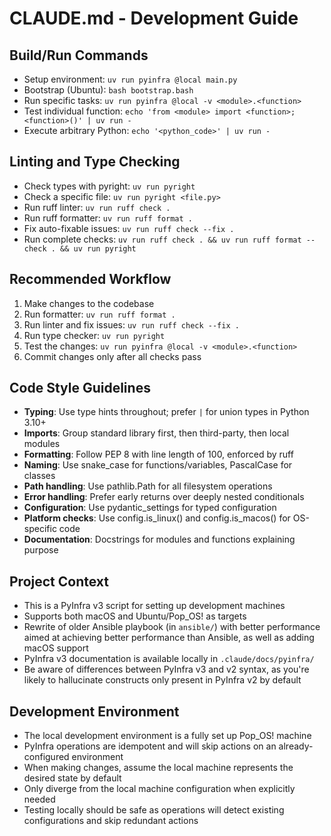 # CLAUDE.md - Development Guide

## Build/Run Commands
- Setup environment: `uv run pyinfra @local main.py`
- Bootstrap (Ubuntu): `bash bootstrap.bash`
- Run specific tasks: `uv run pyinfra @local -v <module>.<function>`
- Test individual function: `echo 'from <module> import <function>; <function>()' | uv run -`
- Execute arbitrary Python: `echo '<python_code>' | uv run -`

## Linting and Type Checking
- Check types with pyright: `uv run pyright`
- Check a specific file: `uv run pyright <file.py>`
- Run ruff linter: `uv run ruff check .`
- Run ruff formatter: `uv run ruff format .`
- Fix auto-fixable issues: `uv run ruff check --fix .`
- Run complete checks: `uv run ruff check . && uv run ruff format --check . && uv run pyright`

## Recommended Workflow
1. Make changes to the codebase
2. Run formatter: `uv run ruff format .`
3. Run linter and fix issues: `uv run ruff check --fix .`
4. Run type checker: `uv run pyright`
5. Test the changes: `uv run pyinfra @local -v <module>.<function>`
6. Commit changes only after all checks pass

## Code Style Guidelines
- **Typing**: Use type hints throughout; prefer `|` for union types in Python 3.10+
- **Imports**: Group standard library first, then third-party, then local modules
- **Formatting**: Follow PEP 8 with line length of 100, enforced by ruff
- **Naming**: Use snake_case for functions/variables, PascalCase for classes
- **Path handling**: Use pathlib.Path for all filesystem operations
- **Error handling**: Prefer early returns over deeply nested conditionals
- **Configuration**: Use pydantic_settings for typed configuration
- **Platform checks**: Use config.is_linux() and config.is_macos() for OS-specific code
- **Documentation**: Docstrings for modules and functions explaining purpose

## Project Context
- This is a PyInfra v3 script for setting up development machines
- Supports both macOS and Ubuntu/Pop_OS! as targets
- Rewrite of older Ansible playbook (in `ansible/`) with better performance aimed at achieving better performance than Ansible, as well as adding macOS support
- PyInfra v3 documentation is available locally in `.claude/docs/pyinfra/`
- Be aware of differences between PyInfra v3 and v2 syntax, as you're likely to hallucinate constructs only present in PyInfra v2 by default

## Development Environment
- The local development environment is a fully set up Pop_OS! machine
- PyInfra operations are idempotent and will skip actions on an already-configured environment
- When making changes, assume the local machine represents the desired state by default
- Only diverge from the local machine configuration when explicitly needed
- Testing locally should be safe as operations will detect existing configurations and skip redundant actions
